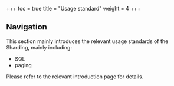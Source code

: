 +++
toc = true
title = "Usage standard"
weight = 4
+++

## Navigation

This section mainly introduces the relevant usage standards of the Sharding, mainly including:

* SQL
* paging

Please refer to the relevant introduction page for details.